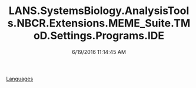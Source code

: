 ﻿---
title: LANS.SystemsBiology.AnalysisTools.NBCR.Extensions.MEME_Suite.TMoD.Settings.Programs.IDE
date: 6/19/2016 11:14:45 AM
---

[Languages](T-LANS.SystemsBiology.AnalysisTools.NBCR.Extensions.MEME_Suite.TMoD.Settings.Programs.IDE.Languages.html)
